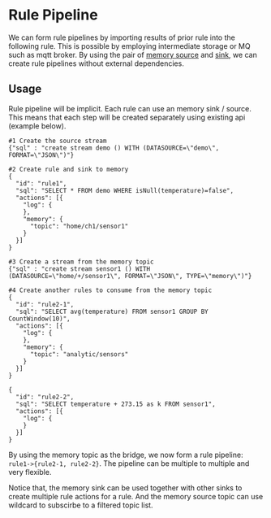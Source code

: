 # Rule Pipeline

We can form rule pipelines by importing results of prior rule into the following rule. This is possible by employing intermediate storage or MQ such as mqtt broker. By using the pair of [memory source](./sources/builtin/memory.md) and [sink](./sinks/builtin/memory.md), we can create rule pipelines without external dependencies.

## Usage

Rule pipeline will be implicit. Each rule can use an memory sink / source. This means that each step will be created separately using existing api (example below).

```shell
#1 Create the source stream
{"sql" : "create stream demo () WITH (DATASOURCE=\"demo\", FORMAT=\"JSON\")"}

#2 Create rule and sink to memory
{
  "id": "rule1",
  "sql": "SELECT * FROM demo WHERE isNull(temperature)=false",
  "actions": [{
    "log": {
    },
    "memory": {
      "topic": "home/ch1/sensor1"
    }
  }]
}

#3 Create a stream from the memory topic
{"sql" : "create stream sensor1 () WITH (DATASOURCE=\"home/+/sensor1\", FORMAT=\"JSON\", TYPE=\"memory\")"}

#4 Create another rules to consume from the memory topic
{
  "id": "rule2-1",
  "sql": "SELECT avg(temperature) FROM sensor1 GROUP BY CountWindow(10)",
  "actions": [{
    "log": {
    },
    "memory": {
      "topic": "analytic/sensors"
    }
  }]
}

{
  "id": "rule2-2",
  "sql": "SELECT temperature + 273.15 as k FROM sensor1",
  "actions": [{
    "log": {
    }
  }]
}

```

By using the memory topic as the bridge, we now form a rule pipeline:
`rule1->{rule2-1, rule2-2}`. The pipeline can be multiple to multiple and very flexible. 

Notice that, the memory sink can be used together with other sinks to create multiple rule actions for a rule. And the memory source topic can use wildcard to subscirbe to a filtered topic list.

     